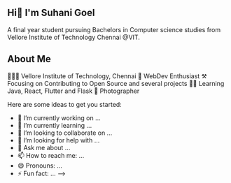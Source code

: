 ## Hi👋  I'm Suhani Goel

A final year student pursuing Bachelors in Computer science studies from Vellore Institute of Technology Chennai @VIT.

## About Me
👨🏻‍🎓 Vellore Institute of Technology, Chennai
🤖 WebDev Enthusiast
⚒️ Focusing on Contributing to Open Source and several projects
👨‍💻 Learning Java, React, Flutter and Flask
📸 Photographer

Here are some ideas to get you started:

- 🔭 I’m currently working on ...
- 🌱 I’m currently learning ...
- 👯 I’m looking to collaborate on ...
- 🤔 I’m looking for help with ...
- 💬 Ask me about ...
- 📫 How to reach me: ...
- 😄 Pronouns: ...
- ⚡ Fun fact: ...
-->
